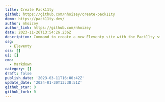 ```yaml
---
title: Create Pack11ty
github: https://github.com/nhoizey/create-pack11ty
demo: https://pack11ty.dev/
author: nhoizey
author_link: https://github.com/nhoizey
date: 2023-11-26T13:54:26.236Z
description: Command to create a new Eleventy site with the Pack11ty starter
ssg:
  - Eleventy
css: []
ui: []
cms:
  - Markdown
category: []
draft: false
publish_date: '2023-03-11T16:00:42Z'
update_date: '2024-01-30T13:38:51Z'
github_star: 0
github_fork: 0
---
```

